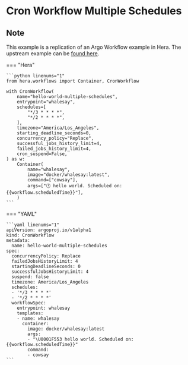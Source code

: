 # Cron Workflow Multiple Schedules

## Note

This example is a replication of an Argo Workflow example in Hera.
The upstream example can be [found here](https://github.com/argoproj/argo-workflows/blob/main/examples/cron-workflow-multiple-schedules.yaml).




=== "Hera"

    ```python linenums="1"
    from hera.workflows import Container, CronWorkflow

    with CronWorkflow(
        name="hello-world-multiple-schedules",
        entrypoint="whalesay",
        schedules=[
            "*/3 * * * *",
            "*/2 * * * *",
        ],
        timezone="America/Los_Angeles",
        starting_deadline_seconds=0,
        concurrency_policy="Replace",
        successful_jobs_history_limit=4,
        failed_jobs_history_limit=4,
        cron_suspend=False,
    ) as w:
        Container(
            name="whalesay",
            image="docker/whalesay:latest",
            command=["cowsay"],
            args=["🕓 hello world. Scheduled on: {{workflow.scheduledTime}}"],
        )
    ```

=== "YAML"

    ```yaml linenums="1"
    apiVersion: argoproj.io/v1alpha1
    kind: CronWorkflow
    metadata:
      name: hello-world-multiple-schedules
    spec:
      concurrencyPolicy: Replace
      failedJobsHistoryLimit: 4
      startingDeadlineSeconds: 0
      successfulJobsHistoryLimit: 4
      suspend: false
      timezone: America/Los_Angeles
      schedules:
      - '*/3 * * * *'
      - '*/2 * * * *'
      workflowSpec:
        entrypoint: whalesay
        templates:
        - name: whalesay
          container:
            image: docker/whalesay:latest
            args:
            - "\U0001F553 hello world. Scheduled on: {{workflow.scheduledTime}}"
            command:
            - cowsay
    ```


